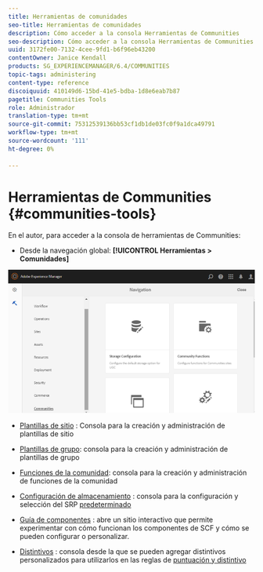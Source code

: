 ```yaml
---
title: Herramientas de comunidades
seo-title: Herramientas de comunidades
description: Cómo acceder a la consola Herramientas de Communities
seo-description: Cómo acceder a la consola Herramientas de Communities
uuid: 3172fe00-7132-4cee-9fd1-b6f96eb43200
contentOwner: Janice Kendall
products: SG_EXPERIENCEMANAGER/6.4/COMMUNITIES
topic-tags: administering
content-type: reference
discoiquuid: 410149d6-15bd-41e5-bdba-1d8e6eab7b87
pagetitle: Communities Tools
role: Administrador
translation-type: tm+mt
source-git-commit: 75312539136bb53cf1db1de03fc0f9a1dca49791
workflow-type: tm+mt
source-wordcount: '111'
ht-degree: 0%

---
```



# Herramientas de Communities {#communities-tools}

En el autor, para acceder a la consola de herramientas de Communities:

* Desde la navegación global: **[!UICONTROL Herramientas > Comunidades]**

![chlimage_1-129](assets/chlimage_1-129.png)

* [Plantillas de sitio](sites.md) : Consola para la creación y administración de plantillas de sitio
* [Plantillas de grupo](tools-groups.md): consola para la creación y administración de plantillas de grupo
* [Funciones de la comunidad](functions.md): consola para la creación y administración de funciones de la comunidad
* [Configuración de almacenamiento](srp-config.md) : consola para la configuración y selección del SRP  [predeterminado](working-with-srp.md)

* [Guía de componentes](components-guide.md) : abre un sitio interactivo que permite experimentar con cómo funcionan los componentes de SCF y cómo se pueden configurar o personalizar.
* [Distintivos](badges.md) : consola desde la que se pueden agregar distintivos personalizados para utilizarlos en las reglas de  [puntuación y distintivo](implementing-scoring.md)

